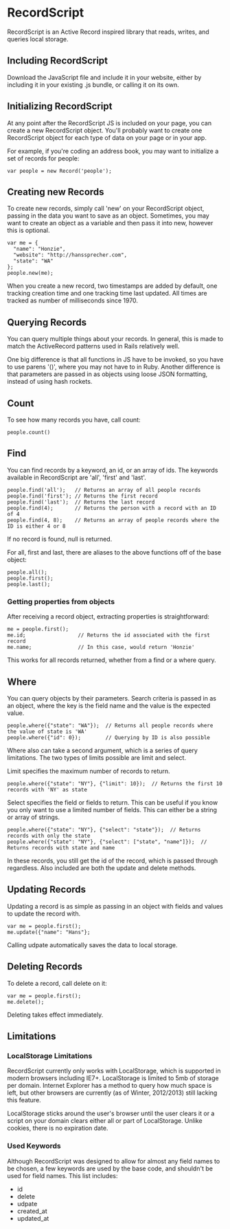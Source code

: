 RecordScript
============

RecordScript is an Active Record inspired library that reads, writes, and queries local storage.

Including RecordScript
------------

Download the JavaScript file and include it in your website, either by including it in your existing
.js bundle, or calling it on its own.

Initializing RecordScript
------------

At any point after the RecordScript JS is included on your page, you can create a new RecordScript object.
You'll probably want to create one RecordScript object for each type of data on your page or in your app.

For example, if you're coding an address book, you may want to initialize a set of records for people:

    var people = new Record('people');

Creating new Records
------------

To create new records, simply call 'new' on your RecordScript object, passing in the data you want to save
as an object. Sometimes, you may want to create an object as a variable and then pass it into new, however
this is optional.

    var me = {
      "name": "Honzie",
      "website": "http://hanssprecher.com",
      "state": "WA"
    };
    people.new(me);

When you create a new record, two timestamps are added by default, one tracking creation time and one tracking
time last updated. All times are tracked as number of milliseconds since 1970.

Querying Records
------------

You can query multiple things about your records. In general, this is made to match the ActiveRecord patterns
used in Rails relatively well.

One big difference is that all functions in JS have to be invoked, so you have to use parens '()', where you
may not have to in Ruby. Another difference is that parameters are passed in as objects using loose JSON
formatting, instead of using hash rockets.

## Count

To see how many records you have, call count:

    people.count()

## Find

You can find records by a keyword, an id, or an array of ids. The keywords available in RecordScript are
'all', 'first' and 'last'.

    people.find('all');   // Returns an array of all people records
    people.find('first'); // Returns the first record
    people.find('last');  // Returns the last record
    people.find(4);       // Returns the person with a record with an ID of 4
    people.find(4, 8);    // Returns an array of people records where the ID is either 4 or 8

If no record is found, null is returned.

For all, first and last, there are aliases to the above functions off of the base object:

    people.all();
    people.first();
    people.last();

### Getting properties from objects

After receiving a record object, extracting properties is straightforward:

    me = people.first();
    me.id;                 // Returns the id associated with the first record
    me.name;               // In this case, would return 'Honzie'

This works for all records returned, whether from a find or a where query.

## Where

You can query objects by their parameters. Search criteria is passed in as an object, where the
key is the field name and the value is the expected value.

    people.where({"state": "WA"});  // Returns all people records where the value of state is 'WA'
    people.where({"id": 0});        // Querying by ID is also possible

Where also can take a second argument, which is a series of query limitations. The two types of
limits possible are limit and select.

Limit specifies the maximum number of records to return.

    people.where({"state": "NY"}, {"limit": 10});  // Returns the first 10 records with 'NY' as state

Select specifies the field or fields to return. This can be useful if you know you only want to
use a limited number of fields. This can either be a string or array of strings.

    people.where({"state": "NY"}, {"select": "state"});  // Returns records with only the state
    people.where({"state": "NY"}, {"select": ["state", "name"]});  // Returns records with state and name

In these records, you still get the id of the record, which is passed through regardless. Also
included are both the update and delete methods.

Updating Records
------------

Updating a record is as simple as passing in an object with fields and values to update the record
with.

    var me = people.first();
    me.update({"name": "Hans"};

Calling udpate automatically saves the data to local storage.

Deleting Records
------------

To delete a record, call delete on it:

    var me = people.first();
    me.delete();

Deleting takes effect immediately.

Limitations
------------

### LocalStorage Limitations

RecordScript currently only works with LocalStorage, which is supported in modern browsers including IE7+.
LocalStorage is limited to 5mb of storage per domain. Internet Explorer has a method to query how much
space is left, but other browsers are currently (as of Winter, 2012/2013) still lacking this feature.

LocalStorage sticks around the user's browser until the user clears it or a script on your domain clears
either all or part of LocalStorage. Unlike cookies, there is no expiration date.

### Used Keywords

Although RecordScript was designed to allow for almost any field names to be chosen, a few keywords are
used by the base code, and shouldn't be used for field names. This list includes:

* id
* delete
* udpate
* created_at
* updated_at
